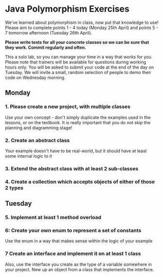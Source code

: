 # Java Polymorphism Exercises
We've learned about polymorphism in class, now put that knowledge to use! Please aim to complete points 1 - 4 today (Monday 25th April) and points 5 - 7 tomorrow afternoon (Tuesday 26th April). 

**Please write tests for all your concrete classes so we can be sure that they work. Commit regularly and often.**

This a solo lab, so you can manage your time in a way that works for you. 
Please note that trainers will be available for questions during working hours only. 
You will be asked to submit your code at the end of the day on Tuesday.
We will invite a small, random selection of people to demo their code on Wednesday morning.

## Monday

### 1. Please create a new project, with multiple classes
Use your own concept - don't simply duplicate the examples used in the lessons, or on the textbook. It is really important that you do not skip the planning and diagramming stage!

### 2. Create an abstract class
Your example doesn't have to be real-world, but it should have at least some internal logic to it

### 3. Extend the abstract class with at least 2 sub-classes

### 4. Create a collection which accepts objects of either of those 2 types

## Tuesday

### 5. Implement at least 1 method overload

### 6: Create your own enum to represent a set of constants
Use the enum in a way that makes sense within the logic of your example

### 7 Create an interface and implement it on at least 1 class
Also, use the interface you create as the type of a variable somewhere in your project. New up an object from a class that implements the interface.
